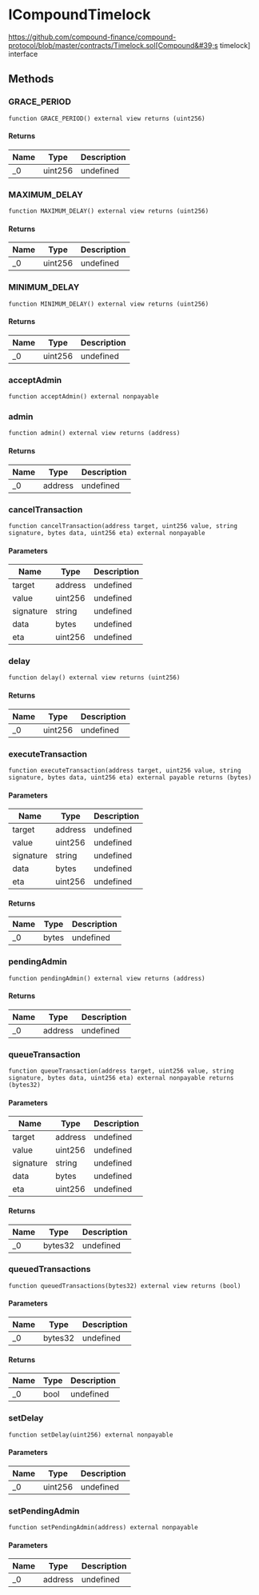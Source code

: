 # ICompoundTimelock





https://github.com/compound-finance/compound-protocol/blob/master/contracts/Timelock.sol[Compound&#39;s timelock] interface



## Methods

### GRACE_PERIOD

```solidity
function GRACE_PERIOD() external view returns (uint256)
```






#### Returns

| Name | Type | Description |
|---|---|---|
| _0 | uint256 | undefined |

### MAXIMUM_DELAY

```solidity
function MAXIMUM_DELAY() external view returns (uint256)
```






#### Returns

| Name | Type | Description |
|---|---|---|
| _0 | uint256 | undefined |

### MINIMUM_DELAY

```solidity
function MINIMUM_DELAY() external view returns (uint256)
```






#### Returns

| Name | Type | Description |
|---|---|---|
| _0 | uint256 | undefined |

### acceptAdmin

```solidity
function acceptAdmin() external nonpayable
```






### admin

```solidity
function admin() external view returns (address)
```






#### Returns

| Name | Type | Description |
|---|---|---|
| _0 | address | undefined |

### cancelTransaction

```solidity
function cancelTransaction(address target, uint256 value, string signature, bytes data, uint256 eta) external nonpayable
```





#### Parameters

| Name | Type | Description |
|---|---|---|
| target | address | undefined |
| value | uint256 | undefined |
| signature | string | undefined |
| data | bytes | undefined |
| eta | uint256 | undefined |

### delay

```solidity
function delay() external view returns (uint256)
```






#### Returns

| Name | Type | Description |
|---|---|---|
| _0 | uint256 | undefined |

### executeTransaction

```solidity
function executeTransaction(address target, uint256 value, string signature, bytes data, uint256 eta) external payable returns (bytes)
```





#### Parameters

| Name | Type | Description |
|---|---|---|
| target | address | undefined |
| value | uint256 | undefined |
| signature | string | undefined |
| data | bytes | undefined |
| eta | uint256 | undefined |

#### Returns

| Name | Type | Description |
|---|---|---|
| _0 | bytes | undefined |

### pendingAdmin

```solidity
function pendingAdmin() external view returns (address)
```






#### Returns

| Name | Type | Description |
|---|---|---|
| _0 | address | undefined |

### queueTransaction

```solidity
function queueTransaction(address target, uint256 value, string signature, bytes data, uint256 eta) external nonpayable returns (bytes32)
```





#### Parameters

| Name | Type | Description |
|---|---|---|
| target | address | undefined |
| value | uint256 | undefined |
| signature | string | undefined |
| data | bytes | undefined |
| eta | uint256 | undefined |

#### Returns

| Name | Type | Description |
|---|---|---|
| _0 | bytes32 | undefined |

### queuedTransactions

```solidity
function queuedTransactions(bytes32) external view returns (bool)
```





#### Parameters

| Name | Type | Description |
|---|---|---|
| _0 | bytes32 | undefined |

#### Returns

| Name | Type | Description |
|---|---|---|
| _0 | bool | undefined |

### setDelay

```solidity
function setDelay(uint256) external nonpayable
```





#### Parameters

| Name | Type | Description |
|---|---|---|
| _0 | uint256 | undefined |

### setPendingAdmin

```solidity
function setPendingAdmin(address) external nonpayable
```





#### Parameters

| Name | Type | Description |
|---|---|---|
| _0 | address | undefined |




